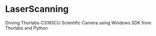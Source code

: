 # LaserScanning
Driving Thorlabs-CS165CU Scientific Camera using Windows SDK from Thorlabs and Python
